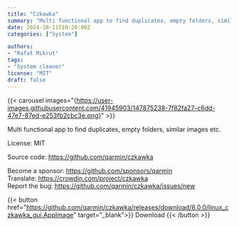 ```yaml
---
title: "Czkawka"
summary: "Multi functional app to find duplicates, empty folders, similar images etc."
date: 2024-10-11T10:26:00Z
categories: ["System"]

authors:
- "Rafał Mikrut"
tags: 
- "System cleaner"
license: "MIT"
draft: false
---
```


{{< carousel images="{https://user-images.githubusercontent.com/41945903/147875238-7f82fa27-c6dd-47e7-87ed-e253fb2cbc3e.png}" >}}

Multi functional app to find duplicates, empty folders, similar images etc.

License: MIT

Source code: <https://github.com/qarmin/czkawka>

Become a sponsor: <https://github.com/sponsors/qarmin>  
Translate: <https://crowdin.com/project/czkawka>  
Report the bug: <https://github.com/qarmin/czkawka/issues/new>  

{{< button href="https://github.com/qarmin/czkawka/releases/download/8.0.0/linux_czkawka_gui.AppImage" target="_blank">}}
Download
{{< /button >}}